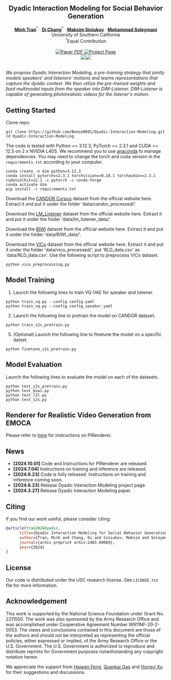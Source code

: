 <p align="center">

  <h2 align="center">Dyadic Interaction Modeling for Social Behavior Generation</h2>
  <p align="center">
    <a href="https://scholar.google.com/citations?hl=en&user=HuuQRj4AAAAJ"><strong>Minh Tran</strong></a><sup>*</sup>
    ·  
    <a href="https://boese0601.github.io/"><strong>Di Chang</strong></a><sup>*</sup>
    ·
    <a href="https://scholar.google.com/citations?user=5w0f0OQAAAAJ&hl=ru"><strong>Maksim Siniukov</strong></a>
    ·
    <a href="https://www.ihp-lab.org/"><strong>Mohammad Soleymani</strong></a>
    <br>
    University of Southern California
    <br>
    <sup>*</sup>Equal Contribution
    <br>
    </br>
        <a href="https://arxiv.org/abs/2403.09069">
        <img src='https://img.shields.io/badge/arXiv-DIM-green' alt='Paper PDF'>
        </a>
        <a href='https://boese0601.github.io/dim/'>
        <img src='https://img.shields.io/badge/Project_Page-DIM-blue' alt='Project Page'></a>
        <!-- <a href='https://youtu.be/VPJe6TyrT-Y'>
        <img src='https://img.shields.io/badge/YouTube-MagicPose-rgb(255, 0, 0)' alt='Youtube'></a> -->
     </br>
    <table align="center">
        <img src="./assets/demo1.gif">
        <img src="./assets/demo2.gif">
    </table>
</p>

*We propose Dyadic Interaction Modeling, a pre-training strategy that jointly models speakers’ and listeners’ motions and learns representations that capture the dyadic context. We then utilize the pre-trained weights and feed multimodal inputs from the speaker into DIM-Listener. DIM-Listener is capable of generating photorealistic videos for the listener's motion.*

## Getting Started 

Clone repo:

```
git clone https://github.com/Boese0601/Dyadic-Interaction-Modeling.git
cd Dyadic-Interaction-Modeling
```

The code is tested with Python == 3.12.3, PyTorch == 2.3.1 and CUDA == 12.5 on 2 x NVIDIA L40S. We recommend you to use [anaconda](https://www.anaconda.com/) to manage dependencies. You may need to change the torch and cuda version in the `requirements.txt` according to your computer.

```
conda create -n dim python=3.12.3
conda install pytorch==2.3.1 torchvision==0.18.1 torchaudio==2.3.1 cudatoolkit=12.1 -c pytorch -c conda-forge
conda activate dim
pip install -r requirements.txt
```

Download the [CANDOR Corpus](https://convokit.cornell.edu/documentation/candor.html) dataset from the official website here. Extract it and put it under the folder 'data/candor_processed/'.

Download the [LM_Listener](https://github.com/sanjayss34/lm-listener?tab=readme-ov-file) dataset from the official website here. Extract it and put it under the folder 'data/lm_listener_data/'.

Download the [BIWI](https://data.vision.ee.ethz.ch/cvl/datasets/b3dac2.en.html) dataset from the official website here. Extract it and put it under the folder 'data/BIWI_data/'.


Download the [ViCo](https://project.mhzhou.com/vico/) dataset from the official website here. Extract it and put it under the folder 'data/vico_processed/', put 'RLD_data.csv' as 'data/RLD_data.csv'. Use the following script to preprocess ViCo dataset.
```
python vico_preprocessing.py
```

## Model Training 
1. Launch the following lines to train VQ-VAE for speaker and listener.
```
python train_vq.py --config config.yaml
python train_vq.py --config config_speaker.yaml
```
2. Launch the following line to pretrain the model on CANDOR dataset.
```
python train_s2s_pretrain.py
```
5. (Optional) Launch the following line to finetune the model on a specific datset.
```
python finetune_s2s_pretrain.py
```

## Model Evaluation 

Launch the following lines to evaluate the model on each of the datasets.
```
python test_s2s_pretrain.py
python test_biwi.py
python test_l2l.py
python test_s2s.py
```

## Renderer for Realistic Video Generation from EMOCA

Please refer to [here](https://github.com/Boese0601/Dyadic-Interaction-Modeling/tree/main/code/Pirender) for instructions on PIRenderer.

## News
* **[2024.10.01]** Code and Instructions for PIRenderer are released.
* **[2024.7.04]** Instructions on training and inference are released.
* **[2024.6.23]** Code is fully released. Instructions on training and inference coming soon.
* **[2024.6.23]** Release Dyadic Interaction Modeling project page.
* **[2024.3.27]** Release Dyadic Interaction Modeling paper.




## Citing
If you find our work useful, please consider citing:
```BibTeX
@article{tran2024dyadic,
      title={Dyadic Interaction Modeling for Social Behavior Generation},
      author={Tran, Minh and Chang, Di and Siniukov, Maksim and Soleymani, Mohammad},
      journal={arXiv preprint arXiv:2403.09069},
      year={2024}
}
```

## License

Our code is distributed under the USC research license. See `LICENSE.txt` file for more information.

## Acknowledgement
This work is supported by the National Science Foundation under Grant No. 2211550. The work was also sponsored by the Army Research Office and was accomplished under Cooperative Agreement Number W911NF-20-2-0053. The views and conclusions contained in this document are those of the authors and should not be interpreted as representing the official policies, either expressed or implied, of the Army Research Office or the U.S. Government. The U.S. Government is authorized to reproduce and distribute reprints for Government purposes notwithstanding any copyright notation herein.

We appreciate the support from [Haiwen Feng](https://scholar.google.com/citations?user=g5co-iIAAAAJ&hl=en), [Quankai Gao](https://zerg-overmind.github.io/) and [Hongyi Xu](https://hongyixu37.github.io/homepage/) for their suggestions and discussions.



